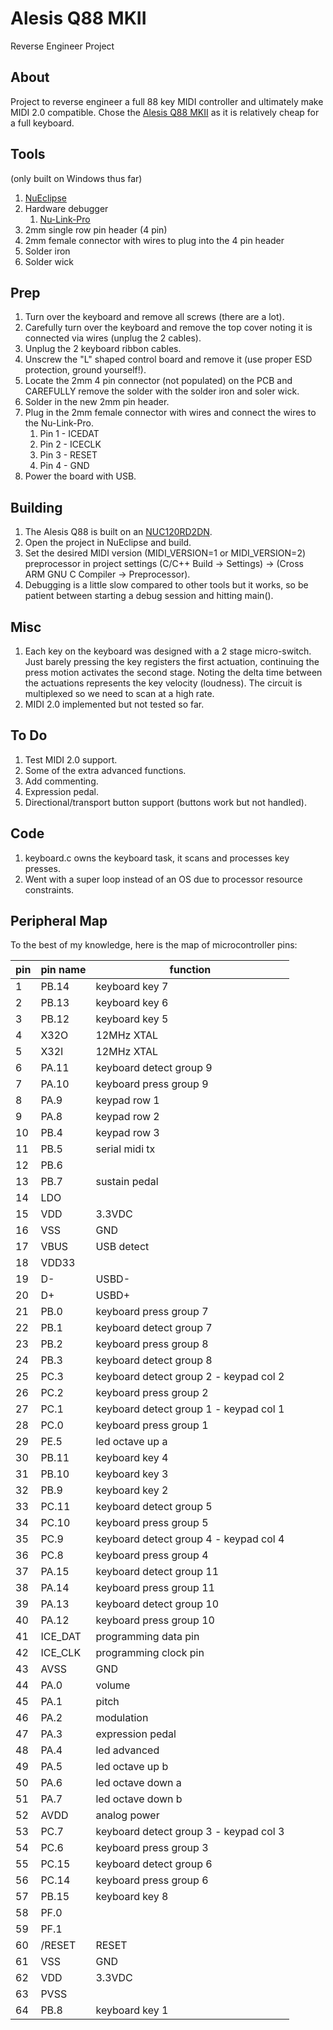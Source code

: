 # Alesis Q88 MKII
Reverse Engineer Project
## About
Project to reverse engineer a full 88 key MIDI controller and ultimately make MIDI 2.0 compatible. Chose the [Alesis Q88 MKII](https://www.alesis.com/products/view2/q88-mkii) as it is relatively cheap for a full keyboard.
## Tools
(only built on Windows thus far)
1. [NuEclipse](https://www.nuvoton.com/tool-and-software/ide-and-compiler/)
2. Hardware debugger
   1. [Nu-Link-Pro](https://www.nuvoton.com/tool-and-software/debugger-and-programmer/1-to-1-debugger-and-programmer/nu-link-pro/)   
3. 2mm single row pin header (4 pin)
4. 2mm female connector with wires to plug into the 4 pin header
5. Solder iron
6. Solder wick
## Prep
1. Turn over the keyboard and remove all screws (there are a lot).
2. Carefully turn over the keyboard and remove the top cover noting it is connected via wires (unplug the 2 cables).
3. Unplug the 2 keyboard ribbon cables.
4. Unscrew the "L" shaped control board and remove it (use proper ESD protection, ground yourself!).
5. Locate the 2mm 4 pin connector (not populated) on the PCB and CAREFULLY remove the solder with the solder iron and soler wick.
6. Solder in the new 2mm pin header.
7. Plug in the 2mm female connector with wires and connect the wires to the Nu-Link-Pro.
   1. Pin 1 - ICEDAT
   2. Pin 2 - ICECLK
   3. Pin 3 - RESET
   4. Pin 4 - GND
8. Power the board with USB.
## Building
1. The Alesis Q88 is built on an [NUC120RD2DN](https://www.nuvoton.com/products/microcontrollers/arm-cortex-m0-mcus/nuc120-122-123-220-usb-series/nuc120rd2dn/).
2. Open the project in NuEclipse and build.
3. Set the desired MIDI version (MIDI_VERSION=1 or MIDI_VERSION=2) preprocessor in project settings (C/C++ Build -> Settings) -> (Cross ARM GNU C Compiler -> Preprocessor).
3. Debugging is a little slow compared to other tools but it works, so be patient between starting a debug session and hitting main().
## Misc
1. Each key on the keyboard was designed with a 2 stage micro-switch. Just barely pressing the key registers the first actuation, continuing the press motion activates the second stage. Noting the delta time between the actuations represents the key velocity (loudness). The circuit is multiplexed so we need to scan at a high rate.
2. MIDI 2.0 implemented but not tested so far.
## To Do
1. Test MIDI 2.0 support.
2. Some of the extra advanced functions.
3. Add commenting.
4. Expression pedal.
5. Directional/transport button support (buttons work but not handled).
## Code
1. keyboard.c owns the keyboard task, it scans and processes key presses.
2. Went with a super loop instead of an OS due to processor resource constraints.
## Peripheral Map
To the best of my knowledge, here is the map of microcontroller pins:

| pin | pin name | function               |
| --- | --- |------------------------|
|1|PB.14| keyboard key 7 |
|2|PB.13| keyboard key 6 |
|3|PB.12| keyboard key 5 |
|4|X32O| 12MHz XTAL |
|5|X32I| 12MHz XTAL |
|6|PA.11| keyboard detect group 9 |
|7|PA.10| keyboard press group 9 |
|8|PA.9| keypad row 1 |
|9|PA.8| keypad row 2 |
|10|PB.4| keypad row 3 |
|11|PB.5| serial midi tx |
|12|PB.6| |
|13|PB.7| sustain pedal |
|14|LDO| |
|15|VDD| 3.3VDC |
|16|VSS| GND |
|17|VBUS| USB detect |
|18|VDD33| |
|19|D-| USBD- |
|20|D+| USBD+ |
|21|PB.0| keyboard press group 7 |
|22|PB.1| keyboard detect group 7 |
|23|PB.2| keyboard press group 8 |
|24|PB.3| keyboard detect group 8 |
|25|PC.3| keyboard detect group 2  - keypad col 2 |
|26|PC.2| keyboard press group 2 |
|27|PC.1| keyboard detect group 1 - keypad col 1 |
|28|PC.0| keyboard press group 1 |
|29|PE.5| led octave up a |
|30|PB.11| keyboard key 4 |
|31|PB.10| keyboard key 3 |
|32|PB.9| keyboard key 2 |
|33|PC.11| keyboard detect group 5 |
|34|PC.10| keyboard press group 5 |
|35|PC.9| keyboard detect group 4 - keypad col 4 |
|36|PC.8| keyboard press group 4 |
|37|PA.15| keyboard detect group 11 |
|38|PA.14| keyboard press group 11 |
|39|PA.13| keyboard detect group 10 |
|40|PA.12| keyboard press group 10 |
|41|ICE_DAT| programming data pin |
|42|ICE_CLK| programming clock pin |
|43|AVSS| GND |
|44|PA.0| volume |
|45|PA.1| pitch |
|46|PA.2| modulation |
|47|PA.3| expression pedal |
|48|PA.4| led advanced |
|49|PA.5| led octave up b |
|50|PA.6| led octave down a |
|51|PA.7| led octave down b |
|52|AVDD| analog power |
|53|PC.7| keyboard detect group 3 - keypad col 3 |
|54|PC.6| keyboard press group 3 |
|55|PC.15| keyboard detect group 6 |
|56|PC.14| keyboard press group 6 |
|57|PB.15| keyboard key 8 |
|58|PF.0| |
|59|PF.1| |
|60|/RESET| RESET |
|61|VSS| GND |
|62|VDD| 3.3VDC |
|63|PVSS| |
|64|PB.8| keyboard key 1 |

